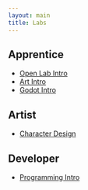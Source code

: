 ```yaml
---
layout: main
title: Labs
---
```


## Apprentice
- [Open Lab Intro](0-0_Open_Lab_Intro)
- [Art Intro](0-1_Art_Intro)
- [Godot Intro](0-2_Godot_Intro)
   
## Artist
- [Character Design](2-0_Character_Design)

## Developer
- [Programming Intro](1-0_Programming_Intro)

<!-- - Artist
- Developer
- Designer
- Sound
- Publishing
- QA
 -->